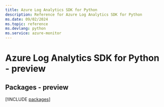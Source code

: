 ```yaml
---
title: Azure Log Analytics SDK for Python
description: Reference for Azure Log Analytics SDK for Python
ms.date: 09/02/2024
ms.topic: reference
ms.devlang: python
ms.service: azure-monitor
---
```

# Azure Log Analytics SDK for Python - preview
## Packages - preview
[!INCLUDE [packages](log-analytics-index.md)]